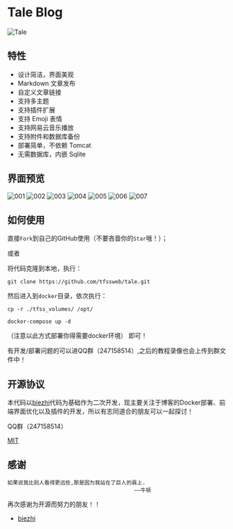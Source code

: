 # Tale Blog

![Tale](https://ooo.0o0.ooo/2017/02/27/58b43450c9182.png)


## 特性

+ 设计简洁，界面美观
+ Markdown 文章发布
+ 自定义文章链接
+ 支持多主题
+ 支持插件扩展
+ 支持 Emoji 表情
+ 支持网易云音乐播放
+ 支持附件和数据库备份
+ 部署简单，不依赖 Tomcat
+ 无需数据库，内嵌 Sqlite

## 界面预览

![001](https://raw.githubusercontent.com/tfssweb/tfssweb.github.io/master/source/images/blog/001.png)
![002](https://raw.githubusercontent.com/tfssweb/tfssweb.github.io/master/source/images/blog/002.png)
![003](https://raw.githubusercontent.com/tfssweb/tfssweb.github.io/master/source/images/blog/003.png)
![004](https://raw.githubusercontent.com/tfssweb/tfssweb.github.io/master/source/images/blog/004.png)
![005](https://raw.githubusercontent.com/tfssweb/tfssweb.github.io/master/source/images/blog/005.png)
![006](https://raw.githubusercontent.com/tfssweb/tfssweb.github.io/master/source/images/blog/006.png)
![007](https://raw.githubusercontent.com/tfssweb/tfssweb.github.io/master/source/images/blog/007.png)

## 如何使用
直接`Fork`到自己的GitHub使用（不要吝啬你的`Star`哦！）；

或者

将代码克隆到本地，执行：
```
git clone https://github.com/tfssweb/tale.git
``` 
然后进入到`docker`目录，依次执行：
```
cp -r ./tfss_volumes/ /opt/

docker-compose up -d
```
（注意以此方式部署你得需要docker环境）
即可！

有开发/部署问题的可以进QQ群（247158514）,之后的教程录像也会上传到群文件中！

## 开源协议

本代码以[biezhi](https://github.com/otale/tale)代码为基础作为二次开发，现主要关注于博客的Docker部署、前端界面优化以及插件的开发，所以有志同道合的朋友可以一起探讨！

QQ群（247158514）

[MIT](LICENSE)

## 感谢

	如果说我比别人看得更远些,那是因为我站在了巨人的肩上.
											——牛顿 
再次感谢为开源而努力的朋友！！

+ [biezhi](https://github.com/otale/tale)








